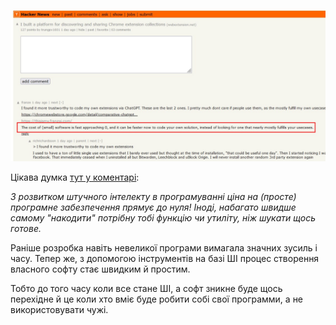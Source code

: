 <!--
date: 2024-12-25T00:40:41
photo: ![Photo](2024-12-25-00-40-41.jpg)


-->

![Photo](2024-12-25-00-40-41.jpg)

Цікава думка  [тут у коментарі](https://news.ycombinator.com/item?id=42492753):

_З розвитком штучного інтелекту в програмуванні ціна на (просте) програмне забезпечення прямує до нуля! Іноді, набагато швидше самому "накодити" потрібну тобі функцію чи утиліту, ніж шукати щось готове._

Раніше розробка навіть невеликої програми вимагала значних зусиль і часу. Тепер же, з допомогою інструментів на базі ШІ процес створення власного софту стає швидким й простим. 

Тобто до того часу коли все стане ШІ, а софт зникне буде щось перехідне й це коли хто вміє буде робити собі свої программи, а не використовувати чужі.